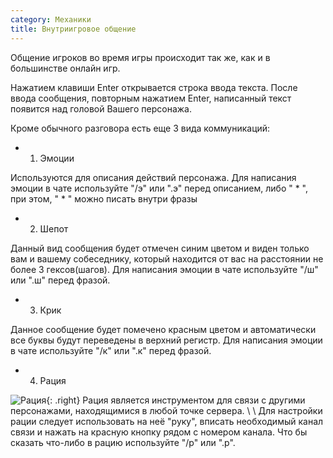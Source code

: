 ```yaml
---
category: Механики
title: Внутриигровое общение
---
```


Общение игроков во время игры происходит так же, как и в большинстве онлайн игр.

Нажатием клавиши Enter открывается строка ввода текста. После ввода сообщения, повторным нажатием Enter, написанный текст появится над головой Вашего персонажа.

Кроме обычного разговора есть еще 3 вида коммуникаций:

  - 1) Эмоции

Используются для описания действий персонажа. Для написания эмоции в чате используйте "/э" или ".э" перед описанием, либо " * ", при этом, " * " можно писать внутри фразы

  - 2) Шепот

Данный вид сообщения будет отмечен синим цветом и виден только вам и вашему собеседнику, который находится от вас на расстоянии не более 3 гексов(шагов). Для написания эмоции в чате используйте "/ш" или ".ш" перед фразой.

  - 3) Крик

Данное сообщение будет помечено красным цветом и автоматически все буквы будут переведены в верхний регистр. Для написания эмоции в чате используйте "/к" или ".к" перед фразой.

  - 4) Рация

![Рация](https://snag.gy/HuESrY.jpg){: .right} Рация является инструментом для связи с другими персонажами, находящимися в любой точке сервера. \\
\\
Для настройки рации следует использовать на неё "руку", вписать необходимый канал связи и нажать на красную кнопку рядом с номером канала. Что бы сказать что-либо в рацию используйте "/р" или ".р".
